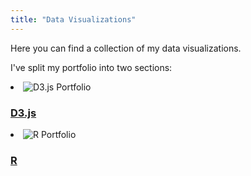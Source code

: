 ```yaml
---
title: "Data Visualizations"
---
```

 
Here you can find a collection of my data visualizations. 

I've split my portfolio into two sections: 

<li class="project-list-item"> 
    <img 
    src="https://raw.githubusercontent.com/connorrothschild/connorrothschild.github.io/master/_assets/images/opioids.gif" 
    alt="D3.js Portfolio"
    class="project-list-item-thumbnail"> 
    <div class="project-list-item-text-wrap"> 
        <a href="https://connorrothschild.github.io/d3js/" class="project-list-item-link" target="_blank"> 
        <h3 class="project-list-item-title">D3.js</h3>
        </a> 
    </div> 
</li>

<li class="project-list-item"> 
    <img 
    src="https://raw.githubusercontent.com/connorrothschild/connorrothschild.github.io/master/_assets/images/scrollytelling.gif" 
    alt="R Portfolio"
    class="project-list-item-thumbnail"> 
    <div class="project-list-item-text-wrap"> 
        <a href="https://connorrothschild.github.io/r/" class="project-list-item-link" target="_blank"> 
        <h3 class="project-list-item-title">R</h3>
        </a> 
    </div> 
</li>
